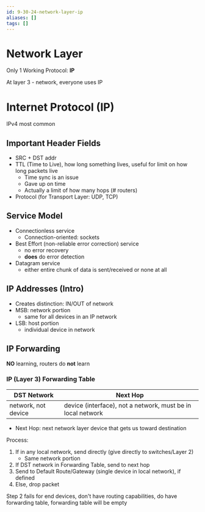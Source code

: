 ```yaml
---
id: 9-30-24-network-layer-ip
aliases: []
tags: []
---
```


# Network Layer

Only 1 Working Protocol: **IP**

At layer 3 - network, everyone uses IP

# Internet Protocol (IP)
IPv4 most common

## Important Header Fields
- SRC + DST addr
- TTL (Time to Live), how long something lives, useful for limit on how long packets live
    - Time sync is an issue
    - Gave up on time
    - Actually a limit of how many hops (# routers)
- Protocol (for Transport Layer: UDP, TCP)

## Service Model
- Connectionless service
    - Connection-oriented: sockets
- Best Effort (non-reliable error correction) service
    - no error recovery
    - **does** do error detection
- Datagram service
    - either entire chunk of data is sent/received or none at all

## IP Addresses (Intro)
- Creates distinction: IN/OUT of network
- MSB: network portion
    - same for all devices in an IP network
- LSB: host portion
    - individual device in network

## IP Forwarding
**NO** learning, routers do **not** learn

### IP (Layer 3) Forwarding Table
| DST Network | Next Hop |
| -------------- | --------------- |
|network, not device  | device (interface), not a network, must be in local network| 

- Next Hop: next network layer device that gets us toward destination

Process:
1) If in any local network, send directly (give directly to switches/Layer 2)
    - Same network portion
2) If DST network in Forwarding Table, send to next hop
3) Send to Default Route/Gateway (single device in local network), if defined
4) Else, drop packet

Step 2 fails for end devices, don't have routing capabilities, do have forwarding table, forwarding table will be empty
